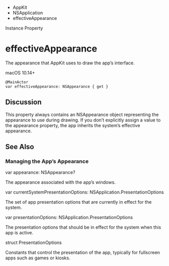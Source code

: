 

- AppKit
- NSApplication
-  effectiveAppearance 

Instance Property

# effectiveAppearance

The appearance that AppKit uses to draw the app’s interface.

macOS 10.14+

``` source
@MainActor
var effectiveAppearance: NSAppearance { get }
```

## Discussion

This property always contains an NSAppearance object representing the appearance to use during drawing. If you don’t explicitly assign a value to the appearance property, the app inherits the system’s effective appearance.

## See Also

### Managing the App’s Appearance

var appearance: NSAppearance?

The appearance associated with the app’s windows.

var currentSystemPresentationOptions: NSApplication.PresentationOptions

The set of app presentation options that are currently in effect for the system.

var presentationOptions: NSApplication.PresentationOptions

The presentation options that should be in effect for the system when this app is active.

struct PresentationOptions

Constants that control the presentation of the app, typically for fullscreen apps such as games or kiosks.

